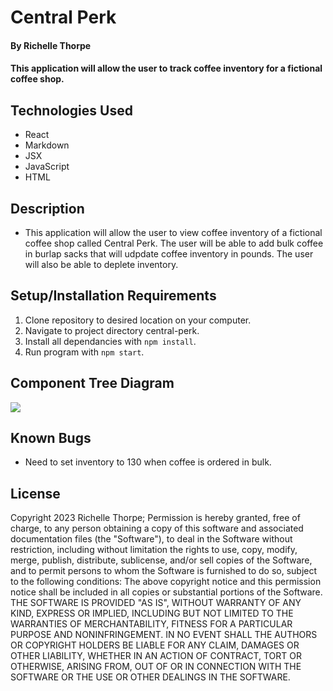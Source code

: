# Central Perk

#### By Richelle Thorpe 

#### This application will allow the user to track coffee inventory for a fictional coffee shop. 

## Technologies Used

- React
- Markdown
- JSX
- JavaScript
- HTML

## Description

- This application will allow the user to view coffee inventory of a fictional coffee shop called Central Perk. The user will be able to add bulk coffee in burlap sacks that will udpdate coffee inventory in pounds. The user will also be able to deplete inventory. 

## Setup/Installation Requirements

1. Clone repository to desired location on your computer.
2. Navigate to project directory central-perk.
3. Install all dependancies with `npm install`.
4. Run program with `npm start`.


## Component Tree Diagram
<img src = (/coffee-shop.drawio.png) />


## Known Bugs

- Need to set inventory to 130 when coffee is ordered in bulk.

## License

Copyright 2023 Richelle Thorpe; Permission is hereby granted, free of charge, to any person obtaining a copy of this software and associated documentation files (the "Software"), to deal in the Software without restriction, including without limitation the rights to use, copy, modify, merge, publish, distribute, sublicense, and/or sell copies of the Software, and to permit persons to whom the Software is furnished to do so, subject to the following conditions: The above copyright notice and this permission notice shall be included in all copies or substantial portions of the Software. THE SOFTWARE IS PROVIDED "AS IS", WITHOUT WARRANTY OF ANY KIND, EXPRESS OR IMPLIED, INCLUDING BUT NOT LIMITED TO THE WARRANTIES OF MERCHANTABILITY, FITNESS FOR A PARTICULAR PURPOSE AND NONINFRINGEMENT. IN NO EVENT SHALL THE AUTHORS OR COPYRIGHT HOLDERS BE LIABLE FOR ANY CLAIM, DAMAGES OR OTHER LIABILITY, WHETHER IN AN ACTION OF CONTRACT, TORT OR OTHERWISE, ARISING FROM, OUT OF OR IN CONNECTION WITH THE SOFTWARE OR THE USE OR OTHER DEALINGS IN THE SOFTWARE.